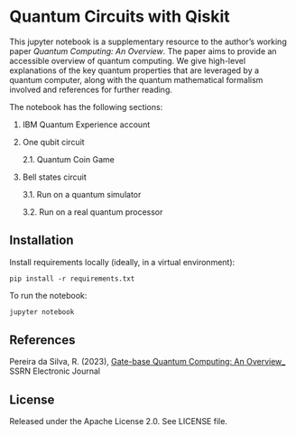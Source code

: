 # Quantum Circuits with Qiskit

This jupyter notebook is a supplementary resource to the author’s working paper  _Quantum Computing: An Overview_. The paper aims to provide an accessible overview of quantum computing. We give high-level explanations of the key quantum properties that are leveraged by a quantum computer, along with the quantum mathematical formalism involved and references for further reading.

The notebook has the following sections:
  
   1. IBM Quantum Experience account 
   
   2. One qubit circuit
   
       2.1. Quantum Coin Game
       
   3. Bell states circuit
   
       3.1. Run on a quantum simulator
       
       3.2. Run on a real quantum processor


## Installation



Install requirements locally (ideally, in a virtual environment):

    pip install -r requirements.txt



To run the notebook:

```bash
jupyter notebook
```

<!--- [^1]: Leap's IDE, which runs VS Code, does not support all notebook extensions. --->

## References

Pereira da Silva, R. (2023), [Gate-base Quantum Computing: An Overview_](http://dx.doi.org/10.2139/ssrn.4347584) SSRN Electronic Journal
 
## License

Released under the Apache License 2.0. See LICENSE file.

